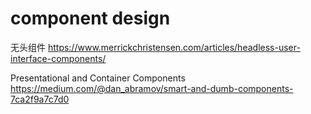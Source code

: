 # component design

无头组件
https://www.merrickchristensen.com/articles/headless-user-interface-components/

Presentational and Container Components
https://medium.com/@dan_abramov/smart-and-dumb-components-7ca2f9a7c7d0